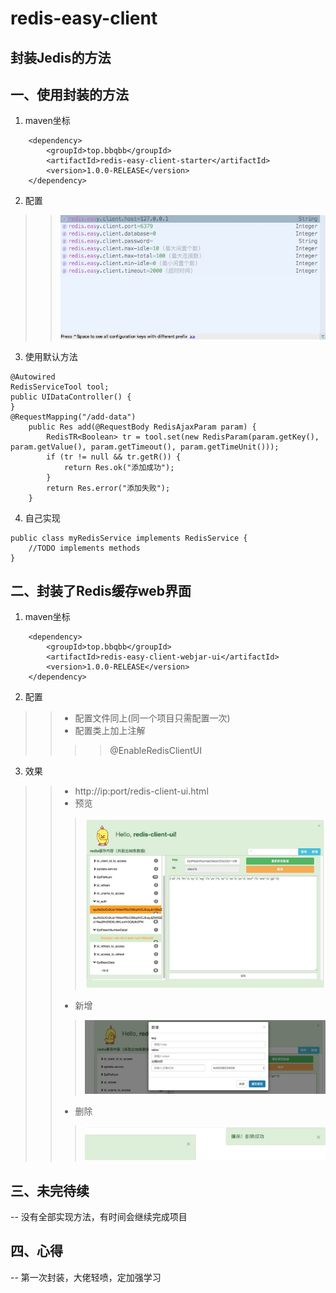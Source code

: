 # redis-easy-client

## 封装Jedis的方法

## 一、使用封装的方法
1. maven坐标
>>
        <dependency>
            <groupId>top.bbqbb</groupId>
            <artifactId>redis-easy-client-starter</artifactId>
            <version>1.0.0-RELEASE</version>
        </dependency>
2. 配置
>> ![](https://github.com/qbbbbqSoft/img/raw/master/redis-easy-client配置.png)
3. 使用默认方法
>> 
    @Autowired
    RedisServiceTool tool;
    public UIDataController() {
    }
    @RequestMapping("/add-data")
        public Res add(@RequestBody RedisAjaxParam param) {
            RedisTR<Boolean> tr = tool.set(new RedisParam(param.getKey(), param.getValue(), param.getTimeout(), param.getTimeUnit()));
            if (tr != null && tr.getR()) {
                return Res.ok("添加成功");
            }
            return Res.error("添加失败");
        }

4. 自己实现
>>
    public class myRedisService implements RedisService {
        //TODO implements methods
    }


## 二、封装了Redis缓存web界面
1. maven坐标
>>
        <dependency>
            <groupId>top.bbqbb</groupId>
            <artifactId>redis-easy-client-webjar-ui</artifactId>
            <version>1.0.0-RELEASE</version>
        </dependency>
2. 配置
>> * 配置文件同上(同一个项目只需配置一次)
>> * 配置类上加上注解
>>>> @EnableRedisClientUI
3. 效果
>> * http://ip:port/redis-client-ui.html
>> * 预览
>>> ![](https://github.com/qbbbbqSoft/img/raw/master/preview1.png)
>> * 新增
>>> ![](https://github.com/qbbbbqSoft/img/raw/master/preview-add.png)
>> * 删除
>>> ![](https://github.com/qbbbbqSoft/img/raw/master/preview-del.png)

## 三、未完待续
-- 没有全部实现方法，有时间会继续完成项目

## 四、心得
-- 第一次封装，大佬轻喷，定加强学习



       

